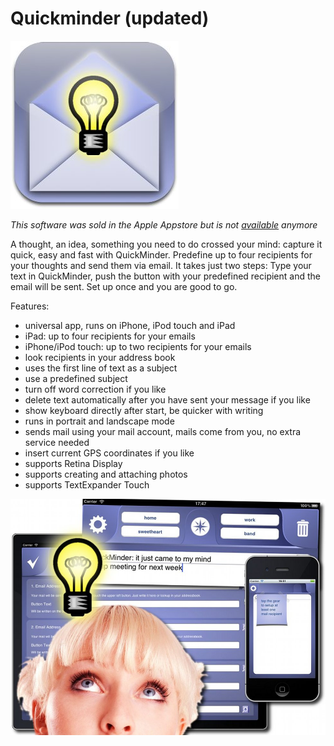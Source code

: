 #  Quickminder (updated) #

![](./gfx/42.jpg)

*This software was sold in the Apple Appstore but is not [available](./20120922--1.md) anymore*

A thought, an idea, something you need to do crossed your mind: capture it quick, easy and fast with QuickMinder. Predefine up to four recipients for your thoughts and send them via email. It takes just two steps: Type your text in QuickMinder, push the button with your predefined recipient and the email will be sent. Set up once and you are good to go.

Features:

- universal app, runs on iPhone, iPod touch and iPad
- iPad: up to four recipients for your emails
- iPhone/iPod touch: up to two recipients for your emails
- look recipients in your address book
- uses the first line of text as a subject
- use a predefined subject
- turn off word correction if you like
- delete text automatically after you have sent your message if you like
- show keyboard directly after start, be quicker with writing
- runs in portrait and landscape mode
- sends mail using your mail account, mails come from you, no extra service needed
- insert current GPS coordinates if you like
- supports Retina Display
- supports creating and attaching photos
- supports TextExpander Touch

![](./gfx/43.jpg)